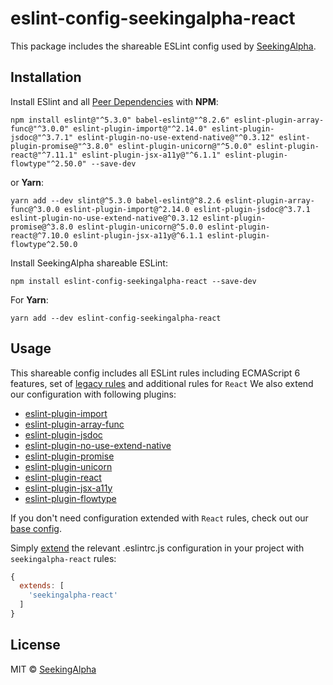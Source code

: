 # eslint-config-seekingalpha-react

This package includes the shareable ESLint config used by [SeekingAlpha](https://seekingalpha.com/).

## Installation

Install ESlint and all [Peer Dependencies](https://nodejs.org/en/blog/npm/peer-dependencies/) with **NPM**:

    npm install eslint@"^5.3.0" babel-eslint@"^8.2.6" eslint-plugin-array-func@"^3.0.0" eslint-plugin-import@"^2.14.0" eslint-plugin-jsdoc@"^3.7.1" eslint-plugin-no-use-extend-native@"^0.3.12" eslint-plugin-promise@"^3.8.0" eslint-plugin-unicorn@"^5.0.0" eslint-plugin-react@"^7.11.1" eslint-plugin-jsx-a11y@"^6.1.1" eslint-plugin-flowtype"^2.50.0" --save-dev

or **Yarn**:

    yarn add --dev slint@^5.3.0 babel-eslint@^8.2.6 eslint-plugin-array-func@^3.0.0 eslint-plugin-import@^2.14.0 eslint-plugin-jsdoc@^3.7.1 eslint-plugin-no-use-extend-native@^0.3.12 eslint-plugin-promise@^3.8.0 eslint-plugin-unicorn@^5.0.0 eslint-plugin-react@^7.10.0 eslint-plugin-jsx-a11y@^6.1.1 eslint-plugin-flowtype^2.50.0

    
Install SeekingAlpha shareable ESLint:
    
    npm install eslint-config-seekingalpha-react --save-dev
    
For **Yarn**:

    yarn add --dev eslint-config-seekingalpha-react

## Usage

This shareable config includes all ESLint rules including ECMAScript 6 features, set of [legacy rules](https://eslint.org/docs/rules/#deprecated) and additional rules for `React` We also extend our configuration with following plugins:

* [eslint-plugin-import](https://github.com/benmosher/eslint-plugin-import)
* [eslint-plugin-array-func](https://github.com/freaktechnik/eslint-plugin-array-func)
* [eslint-plugin-jsdoc](https://github.com/gajus/eslint-plugin-jsdoc)
* [eslint-plugin-no-use-extend-native](https://github.com/dustinspecker/eslint-plugin-no-use-extend-native)
* [eslint-plugin-promise](https://github.com/xjamundx/eslint-plugin-promise)
* [eslint-plugin-unicorn](https://github.com/sindresorhus/eslint-plugin-unicorn)
* [eslint-plugin-react](https://github.com/yannickcr/eslint-plugin-react)
* [eslint-plugin-jsx-a11y](https://github.com/evcohen/eslint-plugin-jsx-a11y)
* [eslint-plugin-flowtype](https://github.com/gajus/eslint-plugin-flowtype)

If you don't need configuration extended with `React` rules, check out our [base config](https://www.npmjs.com/package/eslint-config-seekingalpha-base).

Simply [extend](https://eslint.org/docs/user-guide/configuring#extending-configuration-files) the relevant .eslintrc.js configuration in your project with `seekingalpha-react` rules:

```javascript
{
  extends: [
    'seekingalpha-react'
  ]
}  
```

## License

MIT © [SeekingAlpha](https://seekingalpha.com/)

